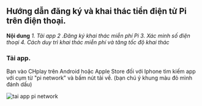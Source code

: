 ## Hướng dẫn đăng ký và khai thác tiền điện tử Pi trên điện thoại.

**Nội dung**
*1. Tải app*
*2 .Đăng ký khai thác miễn phí Pi*
*3. Xác minh số điện thoại*
*4. Cách duy trì khai thác miễn phí và tăng tốc độ khai thác*


### Tải app.
Bạn vào CHplay trên Android hoặc Apple Store đối với Iphone tìm kiếm app với cụm từ "pi network" và bấm nút tải về. (bạn chú ý khung màu đỏ mình đánh dấu)

![tai app pi network](https://joingreen.github.io/public/taive.jpg)